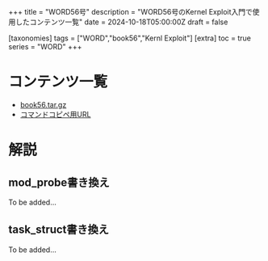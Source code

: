 +++
title = "WORD56号"
description = "WORD56号のKernel Exploit入門で使用したコンテンツ一覧"
date = 2024-10-18T05:00:00Z
draft = false

[taxonomies]
tags = ["WORD","book56","Kernl Exploit"]
[extra]
toc = true
series = "WORD"
+++

# コンテンツ一覧
- [book56.tar.gz](/book56.tar.gz)
- [コマンドコピペ用URL](https://paste.c-net.org/HeineVirginia)

# 解説
## mod_probe書き換え
To be added...

## task_struct書き換え
To be added...
